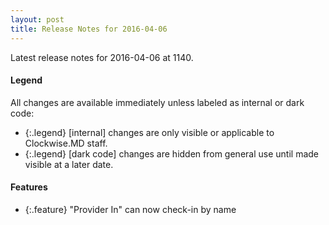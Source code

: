 ```yaml
---
layout: post
title: Release Notes for 2016-04-06
---
```


Latest release notes for 2016-04-06 at 1140.

<div class='legend' markdown='1'>

#### Legend

All changes are available immediately unless labeled as internal or dark code:

- {:.legend} [internal] changes are only visible or applicable to Clockwise.MD staff.
- {:.legend} [dark code] changes are hidden from general use until made visible at a later date.

</div>

<div class='features' markdown='1'>

#### Features

- {:.feature} "Provider In" can now check-in by name

</div>

